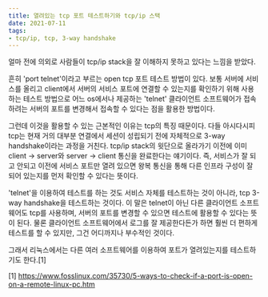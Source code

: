 ```yaml
---
title: 열려있는 tcp 포트 테스트하기와 tcp/ip 스택
date: 2021-07-11
tags:
- tcp/ip, tcp, 3-way handshake
---
```

얼마 전에 의외로 사람들이 tcp/ip stack을 잘 이해하지 못하고 있다는 느낌을 받았다.

흔히 'port telnet'이라고 부르는 open tcp 포트 테스트 방법이 있다.
보통 서버에 서비스를 올리고 client에서 서버의 서비스 포트에 연결할 수 있는지를 확인하기 위해 사용하는 테스트 방법으로 
어느 os에서나 제공하는 'telnet' 클라이언트 소프트웨어가 접속하려는 서버의 포트를 변경해서 접속할 수 있다는 점을 활용한 방법이다.

그런데 이것을 활용할 수 있는 근본적인 이유는 tcp의 특징 때문이다.
다들 아시다시피 tcp는 현재 거의 대부분 연결에서 세션이 성립되기 전에 자체적으로 3-way handshake이라는 과정을 거친다.
tcp/ip stack의 윗단으로 올라가기 이전에 이미 client -> server와 server -> client 통신을 완료한다는 얘기이다.
즉, 서비스가 잘 되고 안되고 이전에 서비스 포트만 열려 있으면 왕복 통신을 통해 다른 인프라 구성이 잘 되어 있는지를 먼저 확인할 수 있다는 뜻이다.

'telnet'을 이용하여 테스트를 하는 것도 서비스 자체를 테스트하는 것이 아니라, tcp 3-way handshake을 테스트하는 것이다.
이 말은 telnet이 아닌 다른 클라이언트 소프트웨어도 tcp를 사용하며, 서버의 포트를 변경할 수 있으면 테스트에 활용할 수 있다는 뜻이 된다.
물론 클라이언트 소프트웨어에서 로그를 잘 제공한다든가 하면 훨씬 더 편하게 테스트를 할 수 있지만, 그건 어디까지나 부수적인 것이다.

그래서 리눅스에서는 다른 여러 소프트웨어를 이용하여 포트가 열려있는지를 테스트하기도 한다.[1]

[1] https://www.fosslinux.com/35730/5-ways-to-check-if-a-port-is-open-on-a-remote-linux-pc.htm
